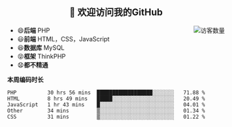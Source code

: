 <h2 align="center">👋 欢迎访问我的GitHub</h2>


<img align='right' src="https://profile-counter.glitch.me/declandragon/count.svg" alt="访客数量"/>

- 😄**后端** PHP
- 😃**前端** HTML，CSS，JavaScript
- 😆**数据库** MySQL
- 😝**框架** ThinkPHP
- 😧**都不精通**



**本周编码时长**

<!--START_SECTION:waka-->
```text
PHP          30 hrs 56 mins  ██████████████████░░░░░░░   71.88 % 
HTML         8 hrs 49 mins   █████░░░░░░░░░░░░░░░░░░░░   20.49 % 
JavaScript   1 hr 43 mins    █░░░░░░░░░░░░░░░░░░░░░░░░   04.01 % 
Other        34 mins         ▒░░░░░░░░░░░░░░░░░░░░░░░░   01.34 % 
CSS          31 mins         ▒░░░░░░░░░░░░░░░░░░░░░░░░   01.22 % 
```
<!--END_SECTION:waka-->



<!--
**declandragon/declandragon** is a ✨ _special_ ✨ repository because its `README.md` (this file) appears on your GitHub profile.

Here are some ideas to get you started:

- 🔭 I’m currently working on ...
- 🌱 I’m currently learning ...
- 👯 I’m looking to collaborate on ...
- 🤔 I’m looking for help with ...
- 💬 Ask me about ...
- 📫 How to reach me: ...
- 😄 Pronouns: ...
- ⚡ Fun fact: ...
-->
